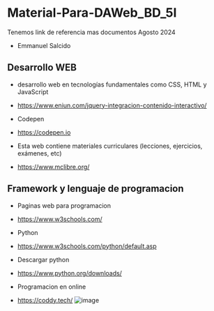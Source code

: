 # Material-Para-DAWeb_BD_5I
Tenemos link de referencia mas documentos Agosto 2024
- Emmanuel Salcido
## Desarrollo WEB 
- desarrollo web en tecnologías fundamentales como CSS, HTML y JavaScript
- https://www.eniun.com/jquery-integracion-contenido-interactivo/

- Codepen
- https://codepen.io

- Esta web contiene materiales curriculares (lecciones, ejercicios, exámenes, etc)
- https://www.mclibre.org/

## Framework y lenguaje de programacion 
- Paginas web para programacion
- https://www.w3schools.com/
- Python
- https://www.w3schools.com/python/default.asp
- Descargar python
- https://www.python.org/downloads/

- Programacion en online
- https://coddy.tech/
![image](https://github.com/user-attachments/assets/c900861e-39d6-4413-b094-ab42020c62bd)

